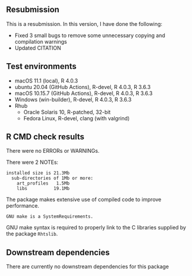 ## Resubmission

This is a resubmission. In this version, I have done the following:

- Fixed 3 small bugs to remove some unnecessary copying and compilation warnings
- Updated CITATION


## Test environments

* macOS 11.1 (local), R 4.0.3
* ubuntu 20.04 (GitHub Actions), R-devel, R 4.0.3, R 3.6.3
* macOS 10.15.7 (GitHub Actions), R-devel, R 4.0.3, R 3.6.3
* Windows (win-builder), R-devel, R 4.0.3, R 3.6.3
* Rhub
    - Oracle Solaris 10, R-patched, 32-bit
    - Fedora Linux, R-devel, clang (with valgrind)



## R CMD check results


There were no ERRORs or WARNINGs.


There were 2 NOTEs:

```
installed size is 21.3Mb
  sub-directories of 1Mb or more:
    art_profiles   1.5Mb
    libs          19.1Mb
```

The package makes extensive use of compiled code to improve performance.


```
GNU make is a SystemRequirements.
```

GNU make syntax is required to properly link to the C libraries supplied by the
package `Rhtslib`.




## Downstream dependencies

There are currently no downstream dependencies for this package
